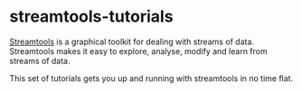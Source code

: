 # streamtools-tutorials

[Streamtools](https://github.com/nytlabs/streamtools) is a graphical toolkit for dealing with streams of data. Streamtools makes it easy to explore, analyse, modify and learn from streams of data. 

This set of tutorials gets you up and running with streamtools in no time flat. 

